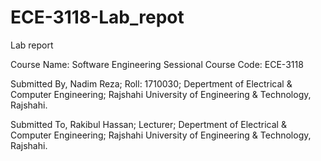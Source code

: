 # ECE-3118-Lab_repot
Lab report

Course Name: Software Engineering Sessional
Course Code: ECE-3118

Submitted By,
Nadim Reza;
Roll: 1710030;
Depertment of Electrical & Computer Engineering;
Rajshahi University of Engineering & Technology, Rajshahi.

Submitted To,
Rakibul Hassan;
Lecturer;
Depertment of Electrical & Computer Engineering;
Rajshahi University of Engineering & Technology, Rajshahi.
